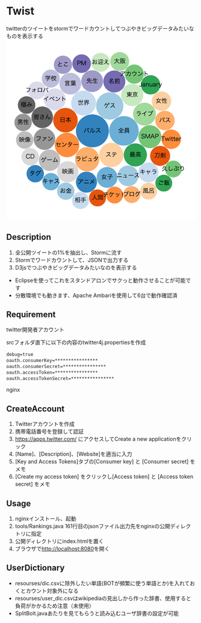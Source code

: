 # Twist

twitterのツイートをstormでワードカウントしてつぶやきビッグデータみたいなものを表示する
![つぶやきビッグデータ](https://github.com/sft8192/images/blob/master/twist.png)

## Description

1. 全公開ツイートの1%を抽出し、Stormに流す
2. Stormでワードカウントして、JSONで出力する
3. D3jsでつぶやきビッグデータみたいなのを表示する

* Eclipseを使ってこれをスタンドアロンでサクっと動作させることが可能です
* 分散環境でも動きます、Apache Ambariを使用して6台で動作確認済

## Requirement

twitter開発者アカウント

srcフォルダ直下に以下の内容のtwitter4j.propertiesを作成

    debug=true
    oauth.consumerKey=****************
    oauth.consumerSecret=****************
    oauth.accessToken=****************
    oauth.accessTokenSecret=****************

nginx

## CreateAccount

1. Twitterアカウントを作成
2. 携帯電話番号を登録して認証
3. https://apps.twitter.com/ にアクセスしてCreate a new applicationをクリック
4. [Name]、[Description]、[Website]を適当に入力
5. [Key and Access Tokens]タブの[Consumer key] と [Consumer secret] をメモ
6. [Create my access token] をクリックし[Access token] と [Access token secret] をメモ


## Usage

1. nginxインストール、起動  
2. tools/Rankings.java 161行目のjsonファイル出力先をnginxの公開ディレクトリに指定  
3. 公開ディレクトリにindex.htmlを置く  
4. ブラウザで<http://localhost:8080>を開く  

## UserDictionary

* resourses/dic.csvに除外したい単語(BOTが頻繁に使う単語とか)を入れておくとカウント対象外になる
* resourses/user_dic.csvはwikipediaの見出しから作った辞書、使用すると負荷がかかるため注意（未使用）
* SplitBolt.javaあたりを見てもらうと読み込むユーザ辞書の設定が可能

